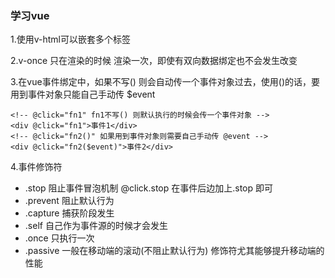 ### 学习vue


1.使用v-html可以嵌套多个标签

2.v-once 只在渲染的时候 渲染一次，即使有双向数据绑定也不会发生改变

3.在vue事件绑定中，如果不写() 则会自动传一个事件对象过去，使用()的话，要用到事件对象只能自己手动传 $event

    <!-- @click="fn1" fn1不写() 则默认执行的时候会传一个事件对象 -->
    <div @click="fn1">事件1</div>
    <!-- @click="fn2()" 如果用到事件对象则需要自己手动传 @event -->
    <div @click="fn2($event)">事件2</div>

4.事件修饰符

* .stop	阻止事件冒泡机制 @click.stop 在事件后边加上.stop 即可
* .prevent	阻止默认行为
* .capture	捕获阶段发生 
* .self	自己作为事件源的时候才会发生
* .once	只执行一次
* .passive	一般在移动端的滚动(不阻止默认行为) 修饰符尤其能够提升移动端的性能

